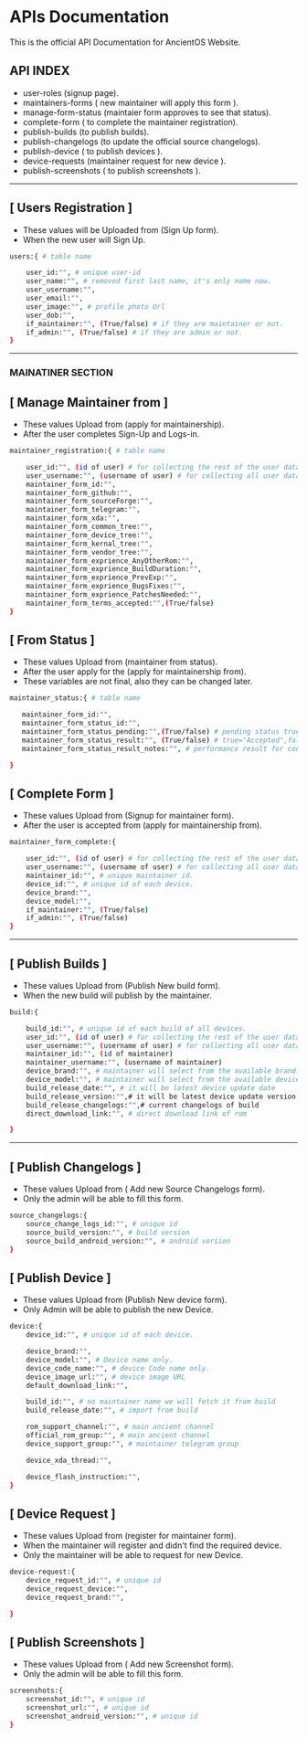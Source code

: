 # APIs Documentation

This is the official API Documentation for AncientOS Website.

## API INDEX

- user-roles (signup page).
- maintainers-forms ( new maintainer will apply this form ).
- manage-form-status (maintaier form approves to see that status).
- complete-form ( to complete the maintainer registration).
- publish-builds (to publish builds).
- publish-changelogs (to update the official source changelogs).
- publish-device ( to publish devices ).
- device-requests (maintainer request for new device ).
- publish-screenshots ( to publish screenshots ).

--------------------------------------------------------------------------------

## [ Users Registration ]

- These values will be Uploaded from (Sign Up form).
- When the new user will Sign Up.

```bash
users:{ # table name

    user_id:"", # unique user-id
    user_name:"", # removed first last name, it's only name now.
    user_username:"",
    user_email:"",
    user_image:"", # profile photo Url
    user_dob:"",
    if_maintainer:"", (True/false) # if they are maintainer or not.
    if_admin:"", (True/false) # if they are admin or not.
}
```

--------------------------------------------------------------------------------

### MAINATINER SECTION

## [ Manage Maintainer from ]

- These values Upload from (apply for maintainership).
- After the user completes Sign-Up and Logs-in.

```bash
maintainer_registration:{ # table name

    user_id:"", (id of user) # for collecting the rest of the user data.
    user_username:"", (username of user) # for collecting all user data.
    maintainer_form_id:"",
    maintainer_form_github:"",
    maintainer_form_sourceForge:"",
    maintainer_form_telegram:"",
    maintainer_form_xda:"",
    maintainer_form_common_tree:"",
    maintainer_form_device_tree:"",
    maintainer_form_kernal_tree:"",
    maintainer_form_vendor_tree:"",
    maintainer_form_exprience_AnyOtherRom:"",
    maintainer_form_exprience_BuildDuration:"",
    maintainer_form_exprience_PrevExp:"",
    maintainer_form_exprience_BugsFixes:"",
    maintainer_form_exprience_PatchesNeeded:"",
    maintainer_form_terms_accepted:"",(True/false)
}
```

## [ From Status ]

- These values Upload from (maintainer from status).
- After the user apply for the (apply for maintainership from).
- These variables are not final, also they can be changed later.

```bash
maintainer_status:{ # table name

   maintainer_form_id:"",
   maintainer_form_status_id:"",
   maintainer_form_status_pending:"",(True/false) # pending status true default
   maintainer_form_status_result:"", (True/false) # true="Accepted",false="Rejected",
   maintainer_form_status_result_notes:"", # performance result for congratulation

}
```

## [ Complete Form ]

- These values Upload from (Signup for maintainer form).
- After the user is accepted from (apply for maintainership from).

```bash
maintainer_form_complete:{

    user_id:"", (id of user) # for collecting the rest of the user data.
    user_username:"", (username of user) # for collecting all user data.
    maintainer_id:"", # unique maintainer id.
    device_id:"", # unique id of each device.
    device_brand:"",
    device_model:"",
    if_maintainer:"", (True/false)
    if_admin:"", (True/false)
}
```

--------------------------------------------------------------------------------

## [ Publish Builds  ]

- These values Upload from (Publish New build form).
- When the new build will publish by the maintainer.

```bash
build:{

    build_id:"", # unique id of each build of all devices.
    user_id:"", (id of user) # for collecting the rest of the user data.
    user_username:"", (username of user) # for collecting all user data.
    maintainer_id:"", (id of maintainer)
    maintainer_username:"", (username of maintainer)
    device_brand:"", # maintainer will select from the available brand.
    device_model:"", # maintainer will select from the available device.
    build_release_date:"", # it will be latest device update date
    build_release_version:"",# it will be latest device update version
    build_release_changelogs:"",# current changelogs of build
    direct_download_link:"", # direct download link of rom

}
```

---------

## [ Publish Changelogs ]

- These values Upload from ( Add new Source Changelogs form).
- Only the admin will be able to fill this form.

```bash
source_changelogs:{
    source_change_logs_id:"", # unique id
    source_build_version:"", # build version
    source_build_android_version:"", # android version
}
```

## [ Publish Device ]

- These values Upload from (Publish New device form).
- Only Admin will be able to publish the new Device.

```bash
device:{
    device_id:"", # unique id of each device.

    device_brand:"",
    device_model:"", # Device name only.
    device_code_name:"", # device Code name only.
    device_image_url:"", # device image URL
    default_download_link:"",

    build_id:"", # no maintainer name we will fetch it from build
    build_release_date:"", # import from build

    rom_support_channel:"", # main ancient channel
    official_rom_group:"", # main ancient channel
    device_support_group:"", # maintainer telegram group

    device_xda_thread:"",

    device_flash_instruction:"",
}
```

## [ Device Request ]

- These values Upload from (register for maintainer form).
- When the maintainer will register and didn't find the required device.
- Only the maintainer will be able to request for new Device.

```bash
device-request:{
    device_request_id:"", # unique id
    device_request_device:"",
    device_request_brand:"",

}
```

## [ Publish Screenshots ]

- These values Upload from ( Add new Screenshot form).
- Only the admin will be able to fill this form.

```bash
screenshots:{
    screenshot_id:"", # unique id
    screenshot_url:"", # unique id
    screenshot_android_version:"", # unique id
}
```
